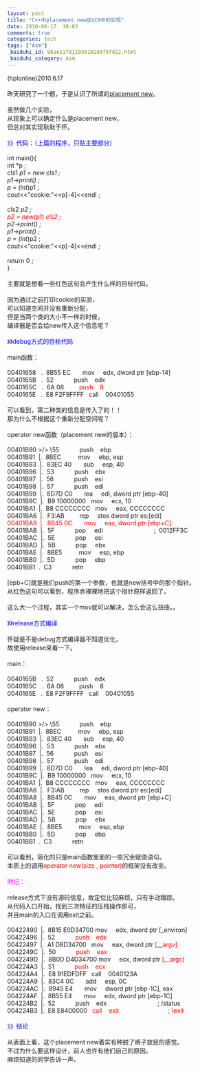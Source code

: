 ```yaml
---
layout: post
title: "C++中placement new在VC6中的实现"
date: 2010-06-17  10:03
comments: true
categories: tech
tags: ["Asm"]
_baiduhi_id: 96aee1f811036102d8f9fd22.html
_baiduhi_category: Asm
---
```


(hplonline)2010.6.17<br/><br/>
昨天研究了一个题，于是认识了所谓的<a href="http://hi.baidu.com/hplonline/blog/item/0a3fa76e45727fd780cb4ac9.html" target="_blank">placement new</a>。<br/><br/>
虽然做几个实验，<br/>
从现象上可以确定什么是placement new，<br/>
但总对其实现耿耿于怀。<br/><font color="#0000ff"><br/>
》》代码：（上篇的程序，只贴主要部分）</font><br/><br/>
int main(){<br/>
int *p ;<br/>
cls1 *p1 = new cls1 ;<br/>
p1-&gt;print() ;<br/>
p = (int*)p1 ;<br/>
cout&lt;&lt;"cookie:"&lt;&lt;p[-4]&lt;&lt;endl ;<br/><br/>
cls2 *p2 ;<br/><font color="#ff0000">p2 = new(p1) cls2 ;</font><br/>
p2-&gt;print() ;<br/>
p1-&gt;print() ;<br/>
p = (int*)p2 ;<br/>
cout&lt;&lt;"cookie:"&lt;&lt;p[-4]&lt;&lt;endl ;<br/><br/>
return 0 ;<br/>
}<br/><br/>
主要就是想看一些红色这句会产生什么样的目标代码。<br/><br/>
因为通过之前打印cookie的实验，<br/>
可以知道空间并没有重新分配，<br/>
但是当两个类的大小不一样的时候，<br/>
编译器是否会给new传入这个信息呢？<br/><br/><font color="#0000ff">》》debug方式的目标代码</font><br/><br/>
main函数：<br/><br/>
00401658   .  8B55 EC       mov     edx, dword ptr [ebp-14]<br/>
0040165B   .  52            push    edx<br/>
0040165C   .  6A 08       <font color="#ff0000">  push    8</font><br/>
0040165E   .  E8 F2F9FFFF   call    00401055<br/><br/>
可以看到，第二种类的信息是传入了的！！<br/>
那为什么不根据这个重新分配空间呢？<br/><br/>
operator new函数（placement new的版本）：<br/><br/>
00401B90 &gt;/&gt; \55            push    ebp<br/>
00401B91  |.  8BEC          mov     ebp, esp<br/>
00401B93  |.  83EC 40       sub     esp, 40<br/>
00401B96  |.  53            push    ebx<br/>
00401B97  |.  56            push    esi<br/>
00401B98  |.  57            push    edi<br/>
00401B99  |.  8D7D C0       lea     edi, dword ptr [ebp-40]<br/>
00401B9C  |.  B9 10000000   mov     ecx, 10<br/>
00401BA1  |.  B8 CCCCCCCC   mov     eax, CCCCCCCC<br/>
00401BA6  |.  F3:AB         rep     stos dword ptr es:[edi]<br/><font color="#ff0000">00401BA8  |.  8B45 0C       mov     eax, dword ptr [ebp+C]</font><br/>
00401BAB  |.  5F            pop     edi                              ;  0012FF3C<br/>
00401BAC  |.  5E            pop     esi<br/>
00401BAD  |.  5B            pop     ebx<br/>
00401BAE  |.  8BE5          mov     esp, ebp<br/>
00401BB0  |.  5D            pop     ebp<br/>
00401BB1  \.  C3            retn<br/><br/>
[epb+C]就是我们push的第一个参数，也就是new括号中的那个指针。<br/>
从红色这句可以看到，程序赤裸裸地把这个指针原样返回了。<br/><br/>
这么大一个过程，其实一个mov就可以解决，怎么会这么扭曲。。<br/><br/><font color="#0000ff">》》release方式编译</font><br/><br/>
怀疑是不是debug方式编译器不知道优化，<br/>
故使用release来看一下。<br/><br/>
main：<br/><br/>
0040165B   .  52            push    edx<br/>
0040165C   .  6A 08         push    8<br/>
0040165E   .  E8 F2F9FFFF   call    00401055<br/><br/>
operator new：<br/><br/>
00401B90 &gt;/&gt; \55            push    ebp<br/>
00401B91  |.  8BEC          mov     ebp, esp<br/>
00401B93  |.  83EC 40       sub     esp, 40<br/>
00401B96  |.  53            push    ebx<br/>
00401B97  |.  56            push    esi<br/>
00401B98  |.  57            push    edi<br/>
00401B99  |.  8D7D C0       lea     edi, dword ptr [ebp-40]<br/>
00401B9C  |.  B9 10000000   mov     ecx, 10<br/>
00401BA1  |.  B8 CCCCCCCC   mov     eax, CCCCCCCC<br/>
00401BA6  |.  F3:AB         rep     stos dword ptr es:[edi]<br/>
00401BA8  |.  8B45 0C       mov     eax, dword ptr [ebp+C]<br/>
00401BAB  |.  5F            pop     edi<br/>
00401BAC  |.  5E            pop     esi<br/>
00401BAD  |.  5B            pop     ebx<br/>
00401BAE  |.  8BE5          mov     esp, ebp<br/>
00401BB0  |.  5D            pop     ebp<br/>
00401BB1  \.  C3            retn<br/><br/>
可以看到，简化的只是main函数里面的一些冗余赋值语句。<br/>
本质上的调用<font color="#ff0000">operator new(size , pointer)</font>的框架没有改变。<br/><br/><font color="#ff00ff">附记：</font><br/><br/>
release方式下没有源码信息，故定位比较麻烦，只有手动跟踪。<br/>
从代码入口开始，找到三次特征的压栈操作即可，<br/>
并且main的入口在调用exit之前。<br/><br/>
00422490  |.  8B15 E0D34700 mov     edx, dword ptr [_environ]<br/>
00422496  |.  52          <font color="#ff0000">  push    edx</font><br/>
00422497  |.  A1 D8D34700   mov     eax, dword ptr<font color="#ff0000"> [__argv]</font><br/>
0042249C  |.  50       <font color="#ff0000">     push    eax</font><br/>
0042249D  |.  8B0D D4D34700 mov     ecx, dword ptr<font color="#ff0000"> [__argc]</font><br/>
004224A3  |.  51        <font color="#ff0000">    push    ecx</font><br/>
004224A4  |.  E8 91EDFDFF   call    0040123A<br/>
004224A9  |.  83C4 0C       add     esp, 0C<br/>
004224AC  |.  8945 E4       mov     dword ptr [ebp-1C], eax<br/>
004224AF  |.  8B55 E4       mov     edx, dword ptr [ebp-1C]<br/>
004224B2  |.  52            push    edx                              ; /status<br/>
004224B3  |.  E8 E8400000   <font color="#ff0000">call    exit                             ; \exit</font><br/><br/><font color="#0000ff">》》结论</font><br/><br/>
从表面上看，这个placement new着实有种脱了裤子放屁的感觉。<br/>
不过为什么要这样设计，前人也许有他们自己的原因。<br/>
麻烦知道的同学告诉一声。<br/><br/>
